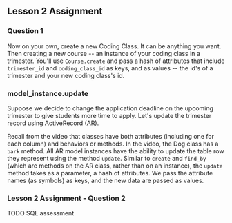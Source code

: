 ## Lesson 2 Assignment 
### Question 1
Now on your own, create a new Coding Class. It can be anything you want. Then creating a new course -- an instance of your coding class in a trimester. You'll use `Course.create` and pass a hash of attributes that include `trimester_id` and `coding_class_id` as keys, and as values -- the id's of a trimester and your new coding class's id.

### model_instance.update
Suppose we decide to change the application deadline on the upcoming trimester to give students more time to apply. Let's update the trimester record using ActiveRecord (AR).

Recall from the video that classes have both attributes (including one for each column) and behaviors or methods. In the video, the Dog class has a `bark` method. All AR model instances have the ability to update the table row they represent using the method `update`. Similar to `create` and `find_by` (which are methods on the AR class, rather than on an instance), the `update` method takes as a parameter, a hash of attributes. We pass the attribute names (as symbols) as keys, and the new data are passed as values.

### Lesson 2 Assignment - Question 2
TODO SQL assessment
